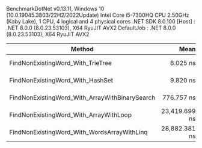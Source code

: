
BenchmarkDotNet v0.13.11, Windows 10 (10.0.19045.3803/22H2/2022Update)
Intel Core i5-7300HQ CPU 2.50GHz (Kaby Lake), 1 CPU, 4 logical and 4 physical cores
.NET SDK 8.0.100
  [Host]     : .NET 8.0.0 (8.0.23.53103), X64 RyuJIT AVX2
  DefaultJob : .NET 8.0.0 (8.0.23.53103), X64 RyuJIT AVX2


 Method                                         | Mean          | Error       | StdDev      | Rank | Allocated |
----------------------------------------------- |--------------:|------------:|------------:|-----:|----------:|
 FindNonExistingWord_With_TrieTree              |      8.025 ns |   0.0373 ns |   0.0330 ns |    1 |         - |
 FindNonExistingWord_With_HashSet               |      9.820 ns |   0.0717 ns |   0.0636 ns |    2 |         - |
 FindNonExistingWord_With_ArrayWithBinarySearch |    776.757 ns |   5.0414 ns |   4.7158 ns |    3 |         - |
 FindNonExistingWord_With_ArrayWithLoop         | 23,419.699 ns | 460.8425 ns | 630.8065 ns |    4 |         - |
 FindNonExistingWord_With_WordsArrayWithLinq    | 28,882.381 ns | 351.2523 ns | 328.5616 ns |    5 |         - |
